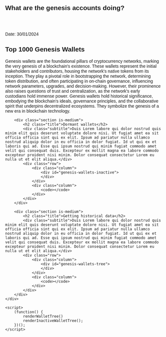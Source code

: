 <!DOCTYPE html>
<html lang="en">
<head>
    <meta charset="UTF-8">
    <meta name="viewport" content="width=device-width, initial-scale=1.0">
    <title>Practical Blockchain: Where are the genesis wallets?</title>
    <!-- Add Bulma CSS -->
    <link rel="stylesheet" href="https://cdn.jsdelivr.net/npm/bulma@0.9.2/css/bulma.min.css">
    <!-- Add D3.js library -->
    <script src="https://d3js.org/d3.v7.min.js"></script>
    <script src="./00-blockchain-exploration/walletData.js"></script>
    <script src="./01-building-a-tracker/currentWalletData.js"></script>
    <script src="./00-blockchain-exploration/treemap.js"></script>
    <script src="./01-building-a-tracker/treemapInactive.js"></script>
    <link rel="preconnect" href="https://fonts.googleapis.com">
    <link rel="preconnect" href="https://fonts.gstatic.com" crossorigin>
    <link href="https://fonts.googleapis.com/css2?family=Ubuntu&display=swap" rel="stylesheet">
    <style>
        body {
            font-family: 'Ubuntu', sans-serif;
        }
    </style>
</head>
<body>
    <div class="container">
        <section class="hero is-medium is-link">
            <div class="hero-body">
                <h1 class="title">
                What are the genesis accounts doing?
                </h1>
                <br/><br/>
                <p class="subtitle">
                Date: 30/01/2024
                </p>
            </div>
        </section>
        <div class="section is-medium">
            <h2 class="title">Top 1000 Genesis Wallets</h2>
            <div class="subtitle">Genesis wallets are the foundational pillars of cryptocurrency networks, marking the very genesis of a blockchain's existence. These wallets represent the initial stakeholders and contributors, housing the network's native tokens from its inception. They play a pivotal role in bootstrapping the network, determining token distribution, and often participating in on-chain governance, influencing network parameters, upgrades, and decision-making. However, their prominence also raises questions of trust and centralization, as the network's early custodians hold immense power. Genesis wallets hold historical significance, embodying the blockchain's ideals, governance principles, and the collaborative spirit that underpins decentralized ecosystems. They symbolize the genesis of a new era in blockchain technology.</div>
            <div class="row">
                <div class="column">
                    <div id="genesis-wallets-tree">
                    </div>
                </div>
                <div class="column">
                    <code></code>
                </div>
            </div>
        </div>

        <div class="section is-medium">
            <h2 class="title">Dormant wallets</h2>
            <div class="subtitle">Duis Lorem labore qui dolor nostrud quis minim elit quis deserunt voluptate dolore nisi. Ut fugiat amet ea sit officia officia sint qui ex elit. Ipsum ad pariatur nulla ullamco nostrud aliquip dolor in eu officia in dolor fugiat. Id ut qui ex et laboris qui ad. Esse qui ipsum nostrud qui minim fugiat commodo amet velit qui consequat duis. Excepteur ex mollit magna ea labore commodo excepteur proident nisi minim. Dolor consequat consectetur Lorem eu nulla ut et elit aliqua.</div>
            <div class="row">
                <div class="column">
                    <div id="genesis-wallets-inactive">
                    </div>
                </div>
                <div class="column">
                    <code></code>
                </div>
            </div>
        </div>

        <div class="section is-medium">
            <h2 class="title">Getting historical data</h2>
            <div class="subtitle">Duis Lorem labore qui dolor nostrud quis minim elit quis deserunt voluptate dolore nisi. Ut fugiat amet ea sit officia officia sint qui ex elit. Ipsum ad pariatur nulla ullamco nostrud aliquip dolor in eu officia in dolor fugiat. Id ut qui ex et laboris qui ad. Esse qui ipsum nostrud qui minim fugiat commodo amet velit qui consequat duis. Excepteur ex mollit magna ea labore commodo excepteur proident nisi minim. Dolor consequat consectetur Lorem eu nulla ut et elit aliqua.</div>
            <div class="row">
                <div class="column">
                    <div id="genesis-wallets-tree">
                    </div>
                </div>
                <div class="column">
                    <code></code>
                </div>
            </div>
        </div>
    </div>

    <script>
        (function() {
            renderWalletTree()
            renderInactiveWalletTree();
        })();
    </script>

</body>
</html>
